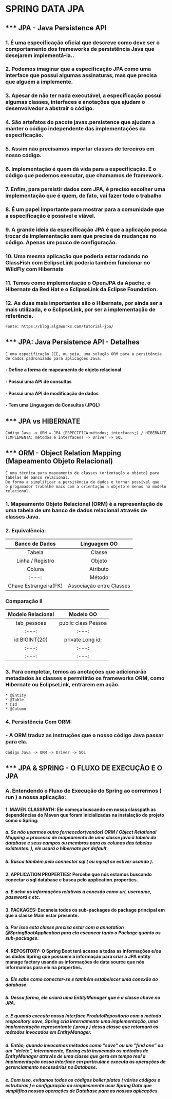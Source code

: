 # SPRING DATA JPA

## *** JPA -  Java Persistence API
### 1. É uma especificação oficial que descreve como deve ser o comportamento dos frameworks de persistência Java que desejarem implementá-la..

### 2. Podemos imaginar que a especificação JPA como uma interface que possui algumas assinaturas, mas que precisa que alguém a implemente.

### 3. Apesar de não ter nada executável, a especificação possui algumas classes, interfaces e anotações que ajudam o desenvolvedor a abstrair o código.

### 4. São artefatos do pacote javax.persistence que ajudam a manter o código independente das implementações da especificação.

### 5. Assim não precisamos importar classes de terceiros em nosso código.

### 6. Implementação é quem dá vida para a especificação. É o código que podemos executar, que chamamos de framework.

### 7. Enfim, para persistir dados com JPA, é preciso escolher uma implementação que é quem, de fato, vai fazer todo o trabalho

### 8. É um papel importante para mostrar para a comunidade que a especificação é possível e viável.

### 9. A grande ideia da especificação JPA é que a aplicação possa trocar de implementação sem que precise de mudanças no código. Apenas um pouco de configuração.

### 10. Uma mesma aplicação que poderia estar rodando no GlassFish com EclipseLink poderia também funcionar no WildFly com Hibernate

### 11. Temos como implementação o OpenJPA da Apache, o Hibernate da Red Hat e o EclipseLink da Eclipse Foundation.

### 12. As duas mais importantes são o Hibernate, por ainda ser a mais utilizada, e o EclipseLink, por ser a implementação de referência.
````
Fonte: https://blog.algaworks.com/tutorial-jpa/
````
## *** JPA: Java Persistence API - Detalhes
````
É uma especificação JEE, ou seja, uma solução ORM para a persitência de dados padronizado para aplicações Java.
````
#### - Define a forma de mapeamento de objeto relacional
#### - Possui uma API de consultas
#### - Possui uma API de modificação de dados
#### - Tem uma Linguagem de Consultas (JPQL)

## *** JPA vs HIBERNATE
````
Código Java -> ORM = JPA (ESPECIFICA:métodos; interfaces;) / HIBERNATE (IMPLEMENTA: métodos e interfaces) -> Driver -> SQL
````
## *** ORM - Object Relation Mapping (Mapeamento Objeto Relacional)
````
É uma técnica para mapeamento de classes (orientação a objeto) para tabelas de banco relacional.
De forma a simplificar a persitência de dados e tornar possível que
o progamador trabalhe mais com a orientação a objeto e menos no modelo relacional.
````
### 1. Mapeamento Objeto Relacional (ORM) é a representação de uma tabela de um banco de dados relacional através de classes Java.
### 2. Equivalência:

|   Banco de Dados   | Linguagem OO |
|   :---:     |   :---:     |
| Tabela  | Classe |
| Linha / Registro  | Objeto |
| Coluna  | Atributo |
| :---:   | Método |
| Chave Estrangeira(FK)  | Associação entre Classes |

### Comparação II

|   Modelo Relacional   | Modelo OO |
|   :---:     |   :---:     |
| tab_pessoas  | public class Pessoa |
| :---:  | :---: |
| id BIGINT(20)  | private Long id; |
| :---:   | :---: |
|:---:  | :---: |

### 3. Para completar, temos as anotações que adicionarão metadados às classes e permitirão os frameworks ORM, como Hibernate ou EclipseLink, entrarem em ação.
````
* @Entity
* @Table
* @Id
* @Column
````
### 4. Persistência Com ORM:
### - A ORM traduz as instruções que o nosso código Java passar para ela.
````
Código Java -> ORM -> Driver -> SQL
````

## *** JPA & SPRING - O FLUXO DE EXECUÇÃO E O JPA
### A. Entendendo o Fluxo de Execução do Spring ao corrermos ( run ) a nossa aplicação:
#### 1. MAVEN CLASSPATH: Ele começa buscando em nossa classpath as dependências do Maven que foram inicializadas na instalação do projeto como o Spring:
##### a. Se não usarmos outro fornecedor(vendor) ORM ( Object Relational Mapping = processo de mapeamento de uma classe java à tabela do database e seus campos ou membros para as colunas das tabelas existentes. ), ele usará o hibernate por default.
##### b. Busca também pelo connector sql ( ou mysql se estiver usando ).
#### 2. APPLICATION PROPERTIES: Percebe que nós estamos buscando conectar o sql database e busca pelo application.properties.
##### a. E acha as informações relativas a conexão como url, username, password e etc.
#### 3. PACKAGES: Escaneia todos os sub-packages do package principal em que a classe Main estar presente.
##### a. Por isso esta classe precisa estar com a annotation @SpringBootApplication para ela escanear tanto o Package quanto os sub-packages.
#### 4. REPOSITORY: O Spring Boot terá acesso a todas as informações e/ou os dados Spring que possuem a informação para criar a JPA entity manage factory usando as informações de data source que nós informamos para ele na properties.
##### a. Ele sabe como conectar-se e também estabelecer uma conexão ao database.
##### b. Dessa forma, ele criará uma EntityManager que é a classe chave no JPA.
##### c. E quando executa nossa Interface ProdutoRepositorio com o método respository.save, Spring cria internamente uma implementação, uma implementação representante ( proxy ) dessa classe que retornará os métodos invocados em EntityManager.
##### d. Então, quando invocamos métodos como "save" ou um "find one" ou um "delete", internamente, Spring está invocando os métodos de EntityManager através de uma classe que gera em tempo real a implementação nessa interface em particular e executa as operações de gerenciamento necessárias no Database.
##### e. Com isso, evitamos todos os códigos boiler plates ( vários códigos e estruturas ) e configuração ao simplesmente usar Spring Data que simplifica nossas operações de Database para as nossas aplicações.
